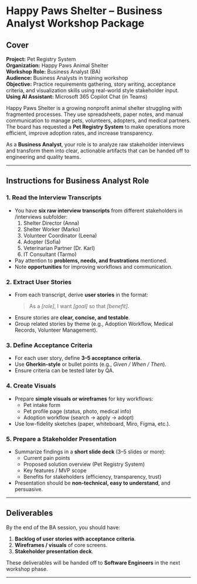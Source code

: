 # Happy Paws Shelter – Business Analyst Workshop Package

## Cover

**Project:** Pet Registry System  
**Organization:** Happy Paws Animal Shelter  
**Workshop Role:** Business Analyst (BA)  
**Audience:** Business Analysts in training workshop  
**Objective:** Practice requirements gathering, story writing, acceptance criteria, and visualization skills using real-world style stakeholder input.  
**Using AI Assistant:** Microsoft 365 Copilot Chat (in Teams)

Happy Paws Shelter is a growing nonprofit animal shelter struggling with fragmented processes. They use spreadsheets, paper notes, and manual communication to manage pets, volunteers, adopters, and medical partners.  
The board has requested a **Pet Registry System** to make operations more efficient, improve adoption rates, and increase transparency.  

As a **Business Analyst**, your role is to analyze raw stakeholder interviews and transform them into clear, actionable artifacts that can be handed off to engineering and quality teams.  

---

## Instructions for Business Analyst Role

### 1. Read the Interview Transcripts
- You have **six raw interview transcripts** from different stakeholders in /interviews subfolder:  
  1. Shelter Director (Anna)  
  2. Shelter Worker (Marko)  
  3. Volunteer Coordinator (Leena)  
  4. Adopter (Sofia)  
  5. Veterinarian Partner (Dr. Karl)  
  6. IT Consultant (Tarmo)  
- Pay attention to **problems, needs, and frustrations** mentioned.  
- Note **opportunities** for improving workflows and communication.  

### 2. Extract User Stories
- From each transcript, derive **user stories** in the format:  
  > As a *[role]*, I want *[goal]* so that *[benefit]*.  
- Ensure stories are **clear, concise, and testable**.  
- Group related stories by theme (e.g., Adoption Workflow, Medical Records, Volunteer Management).  

### 3. Define Acceptance Criteria
- For each user story, define **3–5 acceptance criteria**.  
- Use **Gherkin-style** or bullet points (e.g., *Given / When / Then*).  
- Ensure criteria can be tested later by QA.  

### 4. Create Visuals
- Prepare **simple visuals or wireframes** for key workflows:  
  - Pet intake form  
  - Pet profile page (status, photo, medical info)  
  - Adoption workflow (search → apply → adopt)  
- Use low-fidelity sketches (paper, whiteboard, Miro, Figma, etc.).  

### 5. Prepare a Stakeholder Presentation
- Summarize findings in a **short slide deck** (3–5 slides or more):  
  - Current pain points  
  - Proposed solution overview (Pet Registry System)  
  - Key features / MVP scope  
  - Benefits for stakeholders (efficiency, transparency, trust)  
- Presentation should be **non-technical, easy to understand**, and persuasive.  

---

## Deliverables
By the end of the BA session, you should have:  
1. **Backlog of user stories with acceptance criteria**.  
2. **Wireframes / visuals** of core screens.  
3. **Stakeholder presentation deck**.  

These deliverables will be handed off to **Software Engineers** in the next workshop phase.  

---
